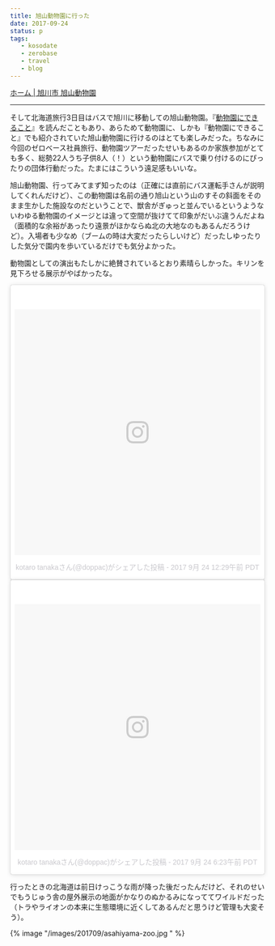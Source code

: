 ```yaml
---
title: 旭山動物園に行った
date: 2017-09-24
status: p
tags:
   - kosodate
   - zerobase
   - travel
   - blog
---
```


[ホーム \| 旭川市 旭山動物園](http://www.city.asahikawa.hokkaido.jp/asahiyamazoo/)

---

そして北海道旅行3日目はバスで旭川に移動しての旭山動物園。『[動物園にできること](/2017/05/03/201705/possibility-of-a-zoo/)』を読んだこともあり、あらためて動物園に、しかも『動物園にできること』でも紹介されていた旭山動物園に行けるのはとても楽しみだった。ちなみに今回のゼロベース社員旅行、動物園ツアーだったせいもあるのか家族参加がとても多く、総勢22人うち子供8人（！）という動物園にバスで乗り付けるのにぴったりの団体行動だった。たまにはこういう遠足感もいいな。

旭山動物園、行ってみてまず知ったのは（正確には直前にバス運転手さんが説明してくれんだけど）、この動物園は名前の通り旭山という山のすその斜面をそのまま生かした施設なのだということで、獣舎がぎゅっと並んでいるというようないわゆる動物園のイメージとは違って空間が抜けてて印象がだいぶ違うんだよね（面積的な余裕があったり遠景がほかならぬ北の大地なのもあるんだろうけど）。入場者も少なめ（ブームの時は大変だったらしいけど）だったしゆったりした気分で園内を歩いているだけでも気分よかった。

動物園としての演出もたしかに絶賛されているとおり素晴らしかった。キリンを見下ろせる展示がやばかったな。

<blockquote class="instagram-media" data-instgrm-version="7" style=" background:#FFF; border:0; border-radius:3px; box-shadow:0 0 1px 0 rgba(0,0,0,0.5),0 1px 10px 0 rgba(0,0,0,0.15); margin: 1px; max-width:658px; padding:0; width:99.375%; width:-webkit-calc(100% - 2px); width:calc(100% - 2px);"><div style="padding:8px;"> <div style=" background:#F8F8F8; line-height:0; margin-top:40px; padding:50.0% 0; text-align:center; width:100%;"> <div style=" background:url(data:image/png;base64,iVBORw0KGgoAAAANSUhEUgAAACwAAAAsCAMAAAApWqozAAAABGdBTUEAALGPC/xhBQAAAAFzUkdCAK7OHOkAAAAMUExURczMzPf399fX1+bm5mzY9AMAAADiSURBVDjLvZXbEsMgCES5/P8/t9FuRVCRmU73JWlzosgSIIZURCjo/ad+EQJJB4Hv8BFt+IDpQoCx1wjOSBFhh2XssxEIYn3ulI/6MNReE07UIWJEv8UEOWDS88LY97kqyTliJKKtuYBbruAyVh5wOHiXmpi5we58Ek028czwyuQdLKPG1Bkb4NnM+VeAnfHqn1k4+GPT6uGQcvu2h2OVuIf/gWUFyy8OWEpdyZSa3aVCqpVoVvzZZ2VTnn2wU8qzVjDDetO90GSy9mVLqtgYSy231MxrY6I2gGqjrTY0L8fxCxfCBbhWrsYYAAAAAElFTkSuQmCC); display:block; height:44px; margin:0 auto -44px; position:relative; top:-22px; width:44px;"></div></div><p style=" color:#c9c8cd; font-family:Arial,sans-serif; font-size:14px; line-height:17px; margin-bottom:0; margin-top:8px; overflow:hidden; padding:8px 0 7px; text-align:center; text-overflow:ellipsis; white-space:nowrap;"><a href="https://www.instagram.com/p/BZalkG5FlqZ/" style=" color:#c9c8cd; font-family:Arial,sans-serif; font-size:14px; font-style:normal; font-weight:normal; line-height:17px; text-decoration:none;" target="_blank">kotaro tanakaさん(@doppac)がシェアした投稿</a> - <time style=" font-family:Arial,sans-serif; font-size:14px; line-height:17px;" datetime="2017-09-24T07:29:36+00:00">2017  9月 24 12:29午前 PDT</time></p></div></blockquote>
<script async defer src="//platform.instagram.com/en_US/embeds.js"></script>

<blockquote class="instagram-media" data-instgrm-version="7" style=" background:#FFF; border:0; border-radius:3px; box-shadow:0 0 1px 0 rgba(0,0,0,0.5),0 1px 10px 0 rgba(0,0,0,0.15); margin: 1px; max-width:658px; padding:0; width:99.375%; width:-webkit-calc(100% - 2px); width:calc(100% - 2px);"><div style="padding:8px;"> <div style=" background:#F8F8F8; line-height:0; margin-top:40px; padding:50.0% 0; text-align:center; width:100%;"> <div style=" background:url(data:image/png;base64,iVBORw0KGgoAAAANSUhEUgAAACwAAAAsCAMAAAApWqozAAAABGdBTUEAALGPC/xhBQAAAAFzUkdCAK7OHOkAAAAMUExURczMzPf399fX1+bm5mzY9AMAAADiSURBVDjLvZXbEsMgCES5/P8/t9FuRVCRmU73JWlzosgSIIZURCjo/ad+EQJJB4Hv8BFt+IDpQoCx1wjOSBFhh2XssxEIYn3ulI/6MNReE07UIWJEv8UEOWDS88LY97kqyTliJKKtuYBbruAyVh5wOHiXmpi5we58Ek028czwyuQdLKPG1Bkb4NnM+VeAnfHqn1k4+GPT6uGQcvu2h2OVuIf/gWUFyy8OWEpdyZSa3aVCqpVoVvzZZ2VTnn2wU8qzVjDDetO90GSy9mVLqtgYSy231MxrY6I2gGqjrTY0L8fxCxfCBbhWrsYYAAAAAElFTkSuQmCC); display:block; height:44px; margin:0 auto -44px; position:relative; top:-22px; width:44px;"></div></div><p style=" color:#c9c8cd; font-family:Arial,sans-serif; font-size:14px; line-height:17px; margin-bottom:0; margin-top:8px; overflow:hidden; padding:8px 0 7px; text-align:center; text-overflow:ellipsis; white-space:nowrap;"><a href="https://www.instagram.com/p/BZbOBXmlN42/" style=" color:#c9c8cd; font-family:Arial,sans-serif; font-size:14px; font-style:normal; font-weight:normal; line-height:17px; text-decoration:none;" target="_blank">kotaro tanakaさん(@doppac)がシェアした投稿</a> - <time style=" font-family:Arial,sans-serif; font-size:14px; line-height:17px;" datetime="2017-09-24T13:23:07+00:00">2017  9月 24 6:23午前 PDT</time></p></div></blockquote>
<script async defer src="//platform.instagram.com/en_US/embeds.js"></script>

行ったときの北海道は前日けっこうな雨が降った後だったんだけど、それのせいでもうじゅう舎の屋外展示の地面がかなりのぬかるみになっててワイルドだった（トラやライオンの本来に生態環境に近くしてあるんだと思うけど管理も大変そう）。

{% image "/images/201709/asahiyama-zoo.jpg " %}
